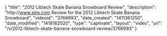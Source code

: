 {
    "title": "2012 Libtech Skate Banana Snowboard Review",
    "description": "http:\/\/www.skis.com Review for the 2012 Libtech Skate Banana Snowboard",
    "videoid": "3766993",
    "date_created": "1411361250",
    "date_modified": "1418182020",
    "type": "captivate",
    "layout": "video",
    "url": "\/v\/2012-libtech-skate-banana-snowboard-review\/3766993"
}